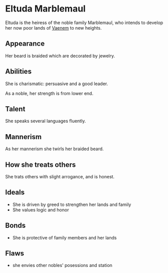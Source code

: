 # Eltuda Marblemaul

Eltuda is the heiress of the noble family Marblemaul, who intends to develop
her now poor lands of [Vaenem](../../counties/vaenem.md) to new heights. 

## Appearance

Her beard is braided which are decorated by jewelry.

## Abilities

She is charismatic: persuasive and a good leader.

As a noble, her strength is from lower end.

## Talent

She speaks several languages fluently.

## Mannerism

As her mannerism she twirls her braided beard.

## How she treats others

She trats others with slight arrogance, and is honest.

## Ideals

- She is driven by greed to strengthen her lands and family
- She values logic and honor

## Bonds

- She is protective of family members and her lands

## Flaws

- she envies other nobles' posessions and station
